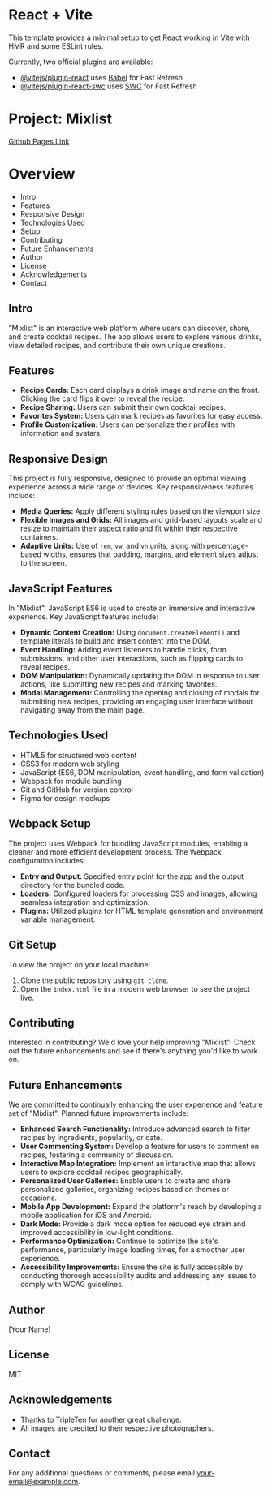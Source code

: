 # React + Vite

This template provides a minimal setup to get React working in Vite with HMR and some ESLint rules.

Currently, two official plugins are available:

- [@vitejs/plugin-react](https://github.com/vitejs/vite-plugin-react/blob/main/packages/plugin-react/README.md) uses [Babel](https://babeljs.io/) for Fast Refresh
- [@vitejs/plugin-react-swc](https://github.com/vitejs/vite-plugin-react-swc) uses [SWC](https://swc.rs/) for Fast Refresh

# Project: Mixlist

[Github Pages Link](https://yourgithubusername.github.io/july-code-jam/)

# Overview

- Intro
- Features
- Responsive Design
- Technologies Used
- Setup
- Contributing
- Future Enhancements
- Author
- License
- Acknowledgements
- Contact

## Intro

"Mixlist" is an interactive web platform where users can discover, share, and create cocktail recipes. The app allows users to explore various drinks, view detailed recipes, and contribute their own unique creations.

## Features

- **Recipe Cards:** Each card displays a drink image and name on the front. Clicking the card flips it over to reveal the recipe.
- **Recipe Sharing:** Users can submit their own cocktail recipes.
- **Favorites System:** Users can mark recipes as favorites for easy access.
- **Profile Customization:** Users can personalize their profiles with information and avatars.

## Responsive Design

This project is fully responsive, designed to provide an optimal viewing experience across a wide range of devices. Key responsiveness features include:

- **Media Queries:** Apply different styling rules based on the viewport size.
- **Flexible Images and Grids:** All images and grid-based layouts scale and resize to maintain their aspect ratio and fit within their respective containers.
- **Adaptive Units:** Use of `rem`, `vw`, and `vh` units, along with percentage-based widths, ensures that padding, margins, and element sizes adjust to the screen.

## JavaScript Features

In "Mixlist", JavaScript ES6 is used to create an immersive and interactive experience. Key JavaScript features include:

- **Dynamic Content Creation:** Using `document.createElement()` and template literals to build and insert content into the DOM.
- **Event Handling:** Adding event listeners to handle clicks, form submissions, and other user interactions, such as flipping cards to reveal recipes.
- **DOM Manipulation:** Dynamically updating the DOM in response to user actions, like submitting new recipes and marking favorites.
- **Modal Management:** Controlling the opening and closing of modals for submitting new recipes, providing an engaging user interface without navigating away from the main page.

## Technologies Used

- HTML5 for structured web content
- CSS3 for modern web styling
- JavaScript (ES6, DOM manipulation, event handling, and form validation)
- Webpack for module bundling
- Git and GitHub for version control
- Figma for design mockups

## Webpack Setup

The project uses Webpack for bundling JavaScript modules, enabling a cleaner and more efficient development process. The Webpack configuration includes:

- **Entry and Output:** Specified entry point for the app and the output directory for the bundled code.
- **Loaders:** Configured loaders for processing CSS and images, allowing seamless integration and optimization.
- **Plugins:** Utilized plugins for HTML template generation and environment variable management.

## Git Setup

To view the project on your local machine:

1. Clone the public repository using `git clone`.
2. Open the `index.html` file in a modern web browser to see the project live.

## Contributing

Interested in contributing? We'd love your help improving "Mixlist"! Check out the future enhancements and see if there's anything you'd like to work on.

## Future Enhancements

We are committed to continually enhancing the user experience and feature set of "Mixlist". Planned future improvements include:

- **Enhanced Search Functionality:** Introduce advanced search to filter recipes by ingredients, popularity, or date.
- **User Commenting System:** Develop a feature for users to comment on recipes, fostering a community of discussion.
- **Interactive Map Integration:** Implement an interactive map that allows users to explore cocktail recipes geographically.
- **Personalized User Galleries:** Enable users to create and share personalized galleries, organizing recipes based on themes or occasions.
- **Mobile App Development:** Expand the platform's reach by developing a mobile application for iOS and Android.
- **Dark Mode:** Provide a dark mode option for reduced eye strain and improved accessibility in low-light conditions.
- **Performance Optimization:** Continue to optimize the site's performance, particularly image loading times, for a smoother user experience.
- **Accessibility Improvements:** Ensure the site is fully accessible by conducting thorough accessibility audits and addressing any issues to comply with WCAG guidelines.

## Author

[Your Name]

## License

MIT

## Acknowledgements

- Thanks to TripleTen for another great challenge.
- All images are credited to their respective photographers.

## Contact

For any additional questions or comments, please email [your-email@example.com](mailto:your-email@example.com).

